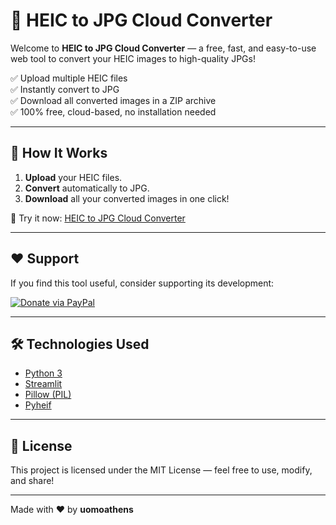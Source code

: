 # 📸 HEIC to JPG Cloud Converter

Welcome to **HEIC to JPG Cloud Converter** — a free, fast, and easy-to-use web tool to convert your HEIC images to high-quality JPGs!

✅ Upload multiple HEIC files  
✅ Instantly convert to JPG  
✅ Download all converted images in a ZIP archive  
✅ 100% free, cloud-based, no installation needed

---

## 🚀 How It Works

1. **Upload** your HEIC files.
2. **Convert** automatically to JPG.
3. **Download** all your converted images in one click!

🔗 Try it now: [HEIC to JPG Cloud Converter](https://heic-to-jpg-converter-ll9daajzws8bphhqssvwf6.streamlit.app/)

---

## ❤️ Support

If you find this tool useful, consider supporting its development:

[![Donate via PayPal](https://img.shields.io/badge/Donate-PayPal-blue.svg)](https://paypal.me/uomoathens?country.x=GR&locale.x=en_US)

---

## 🛠️ Technologies Used

- [Python 3](https://www.python.org/)
- [Streamlit](https://streamlit.io/)
- [Pillow (PIL)](https://python-pillow.org/)
- [Pyheif](https://github.com/carsales/pyheif)

---

## 📜 License

This project is licensed under the MIT License — feel free to use, modify, and share!

---

Made with ❤️ by **uomoathens**
